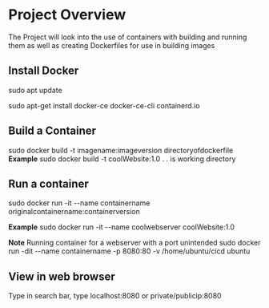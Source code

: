 # Project Overview

The Project will look into the use of containers with building and running them as well as 
creating Dockerfiles for use in building images

## Install Docker

sudo apt update

sudo apt-get install docker-ce docker-ce-cli containerd.io

## Build a Container
sudo docker build -t imagename:imageversion directoryofdockerfile
**Example**
sudo docker build -t coolWebsite:1.0 .
. is working directory

## Run a container
sudo docker run -it --name containername originalcontainername:containerversion

**Example**
sudo docker run -it --name coolwebserver coolWebsite:1.0

**Note** Running container for a webserver with a port unintended
sudo docker run -dit --name containername -p 8080:80 -v /home/ubuntu/cicd ubuntu

## View in web browser

Type in search bar, type localhost:8080 or private/publicip:8080